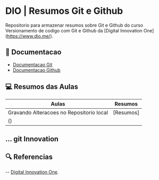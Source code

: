 
# DIO | Resumos Git e Github

Repositorio para armazenar resumos sobre Git e Github do curso Versionamento de codigo com Git e Github da [Digital Innovation One] (https://www.dio.me/).

## 📃 Documentacao
- [Documentacao Git](https://git-scm.com/doc)
- [Documentacao Github](https://docs.github.com/)

## 💻 Resumos das Aulas

| Aulas | Resumos|
|-------| -------|
| Gravando Alteracoes no Repositorio local | [Resumos] 
() |

...
git Innovation
---

## 🔍 Referencias 
-- [Digital Innovation One]().
